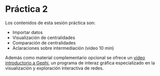 # Práctica 2

Los contenidos de esta sesión práctica son:

- Importar datos
- Visualización de centralidades
- Comparación de centralidades
- Aclaraciones sobre intermediación (video 10 min)

Además como material complementario opcional se ofrece un [video introductorio a Gephi](https://www.youtube.com/watch?v=X2d1HyCVd_c), un programa de interaz gráfica especializado en la visualización y exploración interactiva de redes.
